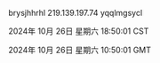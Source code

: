 brysjhhrhl 219.139.197.74 yqqlmgsycl

2024年 10月 26日 星期六 18:50:01 CST

2024年 10月 26日 星期六 10:50:01 GMT
